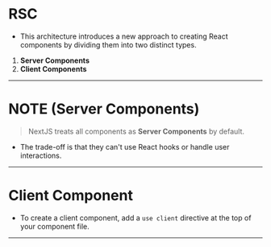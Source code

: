 # RSC
- This architecture introduces a new approach to creating React components by dividing them into two distinct types.

1. **Server Components**
2. **Client Components**

---
# **NOTE** (Server Components)
> NextJS treats all components as **Server Components** by default.

- The trade-off is that they can't use React hooks or handle user interactions.

---
# Client Component
- To create a client component, add a `use client` directive at the top of your component file.

---
